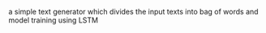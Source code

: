 a simple text generator which divides the input texts into bag of words and model training using LSTM
